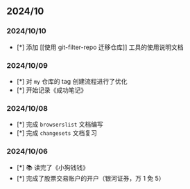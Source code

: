 ## 2024/10

### 2024/10/10

- [*] 添加 [[使用 git-filter-repo 迁移仓库]] 工具的使用说明文档

### 2024/10/09

- [*] 对 `my` 仓库的 tag 创建流程进行了优化
- [*] 开始记录《成功笔记》

### 2024/10/08

- [*] 完成 `browserslist` 文档编写
- [*] 完成 `changesets` 文档复习

### 2024/10/06

- [*] 📚 读完了《小狗钱钱》 
- [*] 完成了股票交易账户的开户（银河证券，万 1 免 5）
